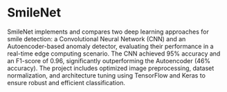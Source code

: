 # SmileNet
SmileNet implements and compares two deep learning approaches for smile detection: a Convolutional Neural Network (CNN) and an Autoencoder-based anomaly detector, evaluating their performance in a real-time edge computing scenario. The CNN achieved 95% accuracy and an F1-score of 0.96, significantly outperforming the Autoencoder (46% accuracy). The project includes optimized image preprocessing, dataset normalization, and architecture tuning using TensorFlow and Keras to ensure robust and efficient classification.
